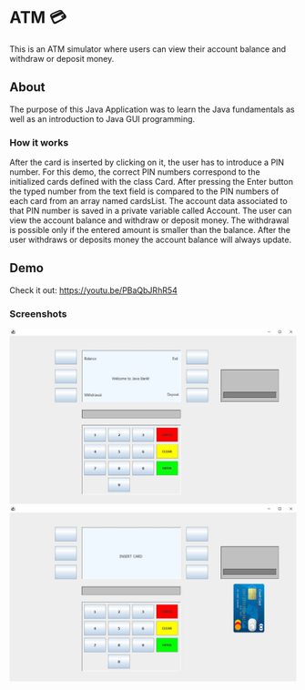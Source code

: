 # ATM :credit_card:
This is an ATM simulator where users can view their account balance and withdraw or deposit money.
## About
The purpose of this Java Application was to learn the Java fundamentals as well as an introduction to Java GUI programming.
### How it works
After the card is inserted by clicking on it, the user has to introduce a PIN number. For this demo, the correct PIN numbers correspond to the initialized cards defined with the class Card. After pressing the Enter button the typed number from the text field is compared to the PIN numbers of each card from an array named cardsList. The account data associated to that PIN number is saved in a private variable called Account. The user can view the account balance and withdraw or deposit money. The withdrawal is possible only if the entered amount is smaller than the balance. After the user withdraws or deposits money the account balance will always update. 
## Demo
Check it out: https://youtu.be/PBaQbJRhR54
### Screenshots
<img src="image.JPG" width="550"> <img src="image_card.JPG" width="550">
